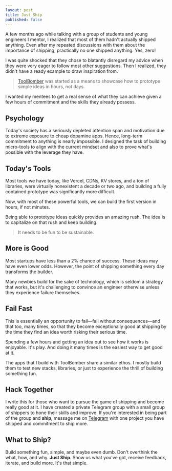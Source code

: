 ```yaml
---
layout: post
title: Just Ship
published: false
---
```


A few months ago while talking with a group of students and young engineers I
mentor, I realized that most of them hadn't actually shipped anything. Even after
my repeated discussions with them about the importance of shipping, practically
no one shipped anything. Yes, zero!

I was quite shocked that they chose to blatantly disregard my advice when they
were very eager to follow most other suggestions. Then I realized, they didn't
have a ready example to draw inspiration from.

> [ToolBomber](https://toolbomber.com) was started as a means to showcase how to
> prototype simple ideas in
hours, not days.

I wanted my mentees to get a real sense of what they can achieve given a few
hours of commitment and the skills they already possess.

## Psychology

Today's society has a seriously depleted attention span and motivation due to
extreme exposure to cheap dopamine apps. Hence, long-term commitment to anything
is nearly impossible. I designed the task of building micro-tools to align with
the current mindset and also to prove what's possible with the leverage they
have.

## Today's Tools

Most tools we have today, like Vercel, CDNs, KV stores, and a ton of libraries,
were virtually nonexistent a decade or two ago, and building a fully contained
prototype was significantly more difficult.

Now, with most of these powerful tools, we can build the first version in hours,
if not minutes.

Being able to prototype ideas quickly provides an amazing rush. The idea is to
capitalize on that rush and keep building.

> It needs to be fun to be sustainable.

## More is Good

Most startups have less than a 2% chance of success. These ideas may have even
lower odds. However, the point of shipping something every day transforms the
builder.

Many newbies build for the sake of technology, which is seldom a strategy that
works, but it's challenging to convince an engineer otherwise unless they
experience failure themselves.

## Fail Fast

This is essentially an opportunity to fail—fail without consequences—and that
too, many times, so that they become exceptionally good at shipping by the time
they find an idea worth risking their serious time.

Spending a few hours and getting an idea out to see how it works is enjoyable.
It's play. And doing it many times is the easiest way to get good at it.

The apps that I build with ToolBomber share a similar ethos. I mostly build them
to test new stacks, libraries, or just to experience the thrill of building
something fun.

## Hack Together

I write this for those who want to pursue the game of shipping and become really
good at it. I have created a private Telegram group with a small group of
shippers to hone their skills and improve. If you're interested in being part of
the group and **ship**, message me on [Telegram](https://t.me/jikkujose) with
one project you have shipped and commitment to ship more.

## What to Ship?

Build something fun, simple, and maybe even dumb. Don't overthink the what, how,
and why. **Just Ship**. Show us what you've got, receive feedback, iterate, and
build more. It's that simple.
